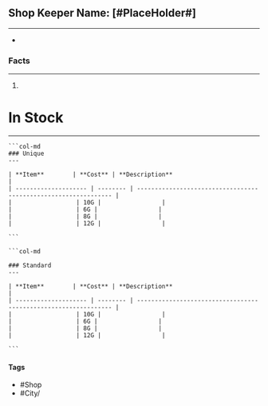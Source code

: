 ## Shop Keeper Name: [#PlaceHolder#]
---
- 

### Facts
---
1.  

# In Stock
---
````col
```col-md
### Unique
---

| **Item**        | **Cost** | **Description**                                                 |
| -------------------- | -------- | --------------------------------------------------------------- |
|                  | 10G |                 |
|                  | 6G |                 |
|                  | 8G |                 |
|                  | 12G |                 |

```

```col-md

### Standard
---

| **Item**        | **Cost** | **Description**                                                 |
| -------------------- | -------- | --------------------------------------------------------------- |
|                  | 10G |                 |
|                  | 6G |                 |
|                  | 8G |                 |
|                  | 12G |                 |

```
````

#### Tags
- #Shop 
- #City/